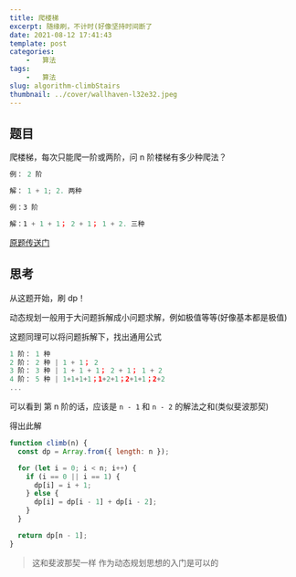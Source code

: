 ```yaml
---
title: 爬楼梯
excerpt: 随缘刷，不计时(好像坚持时间断了
date: 2021-08-12 17:41:43
template: post
categories:
	-	算法
tags: 
	-	算法
slug: algorithm-climbStairs
thumbnail: ../cover/wallhaven-l32e32.jpeg
---
```


## 题目

爬楼梯，每次只能爬一阶或两阶，问 n 阶楼梯有多少种爬法？

```js
例： 2 阶

解： 1 + 1; 2. 两种

例：3 阶

解：1 + 1 + 1； 2 + 1； 1 + 2. 三种
```

[原题传送门](https://leetcode-cn.com/problems/climbing-stairs/)

## 思考

从这题开始，刷 dp！

动态规划一般用于大问题拆解成小问题求解，例如极值等等(好像基本都是极值)

这题同理可以将问题拆解下，找出通用公式

```js
1 阶： 1 种
2 阶： 2 种 | 1 + 1； 2
3 阶： 3 种 | 1 + 1 + 1； 2 + 1； 1 + 2
4 阶： 5 种 | 1+1+1+1；1+2+1；2+1+1；2+2
...
```

可以看到 第 n 阶的话，应该是 `n - 1` 和 `n - 2` 的解法之和(类似斐波那契)

得出此解

```js
function climb(n) {
  const dp = Array.from({ length: n });

  for (let i = 0; i < n; i++) {
    if (i == 0 || i == 1) {
      dp[i] = i + 1;
    } else {
      dp[i] = dp[i - 1] + dp[i - 2];
    }
  }

  return dp[n - 1];
}
```

> 这和斐波那契一样 作为动态规划思想的入门是可以的
